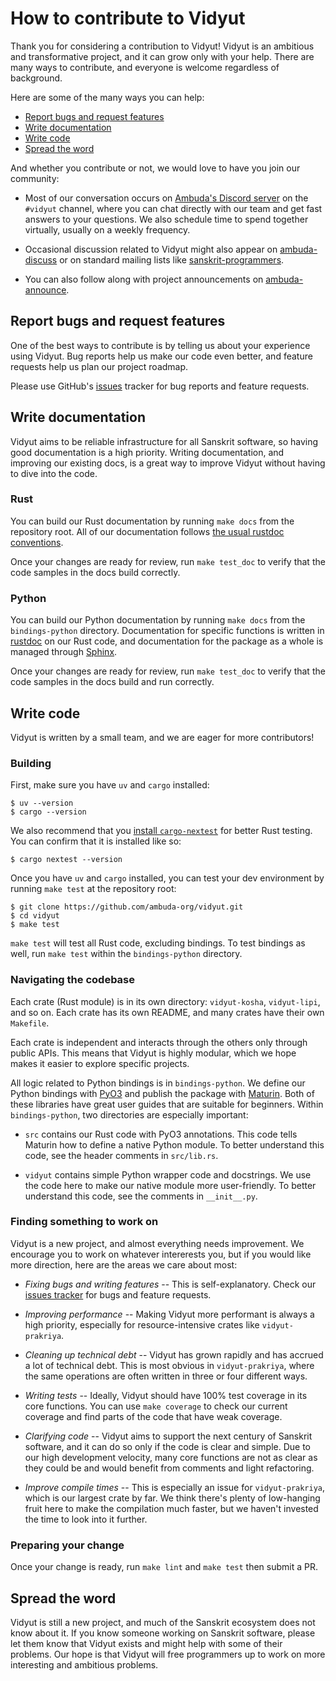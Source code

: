 How to contribute to Vidyut
===========================

Thank you for considering a contribution to Vidyut! Vidyut is an ambitious and
transformative project, and it can grow only with your help. There are many
ways to contribute, and everyone is welcome regardless of background.

Here are some of the many ways you can help:

- [Report bugs and request features](#report-bugs-and-request-features)
- [Write documentation](#write-documentation)
- [Write code](#write-code)
- [Spread the word](#spread-the-word)

And whether you contribute or not, we would love to have you join our community:

- Most of our conversation occurs on [Ambuda's Discord server][discord] on the
  `#vidyut` channel, where you can chat directly with our team and get fast
  answers to your questions. We also schedule time to spend together virtually,
  usually on a weekly frequency.

- Occasional discussion related to Vidyut might also appear on
  [ambuda-discuss][ambuda-discuss] or on standard mailing lists like
  [sanskrit-programmers][sanskrit-programmers].

- You can also follow along with project announcements on
  [ambuda-announce][ambuda-announce].

[discord]: https://discord.gg/7rGdTyWY7Z
[ambuda-discuss]: https://groups.google.com/g/ambuda-discuss
[sanskrit-programmers]: https://groups.google.com/g/sanskrit-programmers
[ambuda-announce]: https://groups.google.com/g/ambuda-announce


Report bugs and request features
--------------------------------

One of the best ways to contribute is by telling us about your experience using
Vidyut. Bug reports help us make our code even better, and feature requests
help us plan our project roadmap.

Please use GitHub's [issues][issues] tracker for bug reports and feature
requests.

[issues]: https://github.com/ambuda-org/vidyut/issues


Write documentation
-------------------

Vidyut aims to be reliable infrastructure for all Sanskrit software, so having
good documentation is a high priority. Writing documentation, and improving our
existing docs, is a great way to improve Vidyut without having to dive into the
code.

### Rust

You can build our Rust documentation by running `make docs` from the repository
root. All of our documentation follows [the usual rustdoc conventions][rustdoc].

Once your changes are ready for review, run `make test_doc` to verify that the
code samples in the docs build correctly.

[rustdoc]: https://doc.rust-lang.org/rustdoc/what-is-rustdoc.html

### Python

You can build our Python documentation by running `make docs` from the
`bindings-python` directory. Documentation for specific functions is written in
[rustdoc][rustdoc] on our Rust code, and documentation for the package as a
whole is managed through [Sphinx][sphinx].

Once your changes are ready for review, run `make test_doc` to verify that the
code samples in the docs build and run correctly.

[sphinx]: https://www.sphinx-doc.org/en/master/index.html


Write code
----------

Vidyut is written by a small team, and we are eager for more contributors!


### Building

First, make sure you have `uv` and `cargo` installed:

```
$ uv --version
$ cargo --version
```

We also recommend that you [install `cargo-nextest`][nextest] for better Rust
testing. You can confirm that it is installed like so:

```
$ cargo nextest --version
```

[nextest]: https://nexte.st/docs/installation/pre-built-binaries/

Once you have `uv` and `cargo` installed, you can test your dev environment by
running `make test` at the repository root:

```shell
$ git clone https://github.com/ambuda-org/vidyut.git
$ cd vidyut
$ make test
```

`make test` will test all Rust code, excluding bindings. To test bindings
as well, run `make test` within the `bindings-python` directory.


### Navigating the codebase

Each crate (Rust module) is in its own directory: `vidyut-kosha`, `vidyut-lipi`,
and so on. Each crate has its own README, and many crates have their own `Makefile`.

Each crate is independent and interacts through the others only through public
APIs. This means that Vidyut is highly modular, which we hope makes it easier
to explore specific projects.

All logic related to Python bindings is in `bindings-python`. We define our
Python bindings with [PyO3](https://pyo3.rs) and publish the package with
[Maturin](https://www.maturin.rs). Both of these libraries have great user
guides that are suitable for beginners. Within `bindings-python`, two directories
are especially important:

- `src` contains our Rust code with PyO3 annotations. This code tells Maturin
  how to define a native Python module. To better understand this code, see the
  header comments in `src/lib.rs`.

- `vidyut` contains simple Python wrapper code and docstrings. We use the code
  here to make our native module more user-friendly. To better understand this
  code, see the comments in `__init__.py`.


### Finding something to work on

Vidyut is a new project, and almost everything needs improvement. We encourage
you to work on whatever intererests you, but if you would like more direction,
here are the areas we care about most:

- *Fixing bugs and writing features* -- This is self-explanatory. Check our
  [issues tracker][issues] for bugs and feature requests.

- *Improving performance* -- Making Vidyut more performant is always a high
  priority, especially for resource-intensive crates like `vidyut-prakriya`.

- *Cleaning up technical debt* -- Vidyut has grown rapidly and has accrued
  a lot of technical debt. This is most obvious in `vidyut-prakriya`, where
  the same operations are often written in three or four different ways.

- *Writing tests* -- Ideally, Vidyut should have 100% test coverage in its core
  functions. You can use `make coverage` to check our current coverage and find
  parts of the code that have weak coverage.

- *Clarifying code* -- Vidyut aims to support the next century of Sanskrit
  software, and it can do so only if the code is clear and simple. Due to our
  high development velocity, many core functions are not as clear as they could
  be and would benefit from comments and light refactoring.

- *Improve compile times* -- This is especially an issue for `vidyut-prakriya`,
  which is our largest crate by far. We think there's plenty of low-hanging
  fruit here to make the compilation much faster, but we haven't invested the
  time to look into it further.


### Preparing your change

Once your change is ready, run `make lint` and `make test` then submit a PR.

[issues]: https://github.com/ambuda-org/vidyut/issues


Spread the word
---------------

Vidyut is still a new project, and much of the Sanskrit ecosystem does not know
about it. If you know someone working on Sanskrit software, please let them
know that Vidyut exists and might help with some of their problems. Our hope is
that Vidyut will free programmers up to work on more interesting and ambitious
problems.
